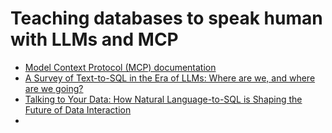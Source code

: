 # Teaching databases to speak human with LLMs and MCP

- [Model Context Protocol (MCP) documentation](https://modelcontextprotocol.io/)
- [A Survey of Text-to-SQL in the Era of LLMs: Where are we, and where are we going?](https://arxiv.org/abs/2408.05109)
- [Talking to Your Data: How Natural Language-to-SQL is Shaping the Future of Data Interaction](https://medium.com/@adnanmasood/talking-to-your-data-how-natural-language-to-sql-is-shaping-the-future-of-data-interaction-021fd0d8687a)
- 
